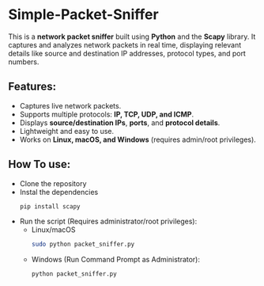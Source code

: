 # Simple-Packet-Sniffer
This is a **network packet sniffer** built using **Python** and the **Scapy** library. It captures and analyzes network packets in real time, displaying relevant details like source and destination IP addresses, protocol types, and port numbers.
## Features:
- Captures live network packets.
- Supports multiple protocols: **IP, TCP, UDP, and ICMP**.
- Displays **source/destination IPs**, **ports**, and **protocol details**.
- Lightweight and easy to use.
- Works on **Linux, macOS, and Windows** (requires admin/root privileges).
## How To use:
- Clone the repository
- Instal the dependencies
  ```bash
  pip install scapy
  ```
- Run the script (Requires administrator/root privileges):
  - Linux/macOS
    ```bash
    sudo python packet_sniffer.py
    ```
  - Windows (Run Command Prompt as Administrator):
    ```bash
    python packet_sniffer.py
    ```

  

